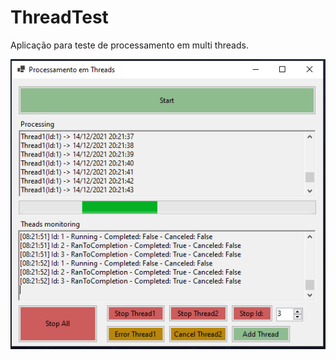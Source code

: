 # ThreadTest
Aplicação para teste de processamento em multi threads.


![ThreadsTest](https://github.com/GiovaniDaSilva/ThreadTest/blob/main/ThreadTest/ThreadsTest.PNG)

